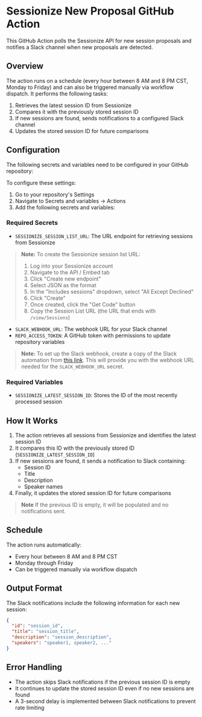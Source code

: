 # Sessionize New Proposal GitHub Action

This GitHub Action polls the Sessionize API for new session proposals and notifies a Slack channel when new proposals are detected.

## Overview

The action runs on a schedule (every hour between 8 AM and 8 PM CST, Monday to Friday) and can also be triggered manually via workflow dispatch. It performs the following tasks:

1. Retrieves the latest session ID from Sessionize
2. Compares it with the previously stored session ID
3. If new sessions are found, sends notifications to a configured Slack channel
4. Updates the stored session ID for future comparisons

## Configuration

The following secrets and variables need to be configured in your GitHub repository:

To configure these settings:
1. Go to your repository's Settings
2. Navigate to Secrets and variables → Actions
3. Add the following secrets and variables:

### Required Secrets
- `SESSIONIZE_SESSION_LIST_URL`: The URL endpoint for retrieving sessions from Sessionize

> **Note:** To create the Sessionize session list URL:
> 1. Log into your Sessionize account
> 2. Navigate to the API / Embed tab
> 3. Click "Create new endpoint"
> 4. Select JSON as the format
> 5. In the "Includes sessions" dropdown, select "All Except Declined"
> 6. Click "Create"
> 7. Once created, click the "Get Code" button
> 8. Copy the Session List URL (the URL that ends with `/view/Sessions`)

- `SLACK_WEBHOOK_URL`: The webhook URL for your Slack channel
- `REPO_ACCESS_TOKEN`: A GitHub token with permissions to update repository variables

> **Note:** To set up the Slack webhook, create a copy of the Slack automation from [this link](https://slack.com/shortcuts/Ft091QD812HE/e8cce7d6069eb6243181f5050a0f071c). This will provide you with the webhook URL needed for the `SLACK_WEBHOOK_URL` secret.

### Required Variables
- `SESSIONIZE_LATEST_SESSION_ID`: Stores the ID of the most recently processed session

## How It Works

1. The action retrieves all sessions from Sessionize and identifies the latest session ID
2. It compares this ID with the previously stored ID (`SESSIONIZE_LATEST_SESSION_ID`)
3. If new sessions are found, it sends a notification to Slack containing:
    - Session ID
    - Title
    - Description
    - Speaker names
4. Finally, it updates the stored session ID for future comparisons

> **Note** If the previous ID is empty, it will be populated and no notifications sent.

## Schedule

The action runs automatically:
- Every hour between 8 AM and 8 PM CST
- Monday through Friday
- Can be triggered manually via workflow dispatch

## Output Format

The Slack notifications include the following information for each new session:
```json
{
  "id": "session_id",
  "title": "session_title",
  "description": "session_description",
  "speakers": "speaker1, speaker2, ..."
}
```

## Error Handling

- The action skips Slack notifications if the previous session ID is empty
- It continues to update the stored session ID even if no new sessions are found
- A 3-second delay is implemented between Slack notifications to prevent rate limiting
